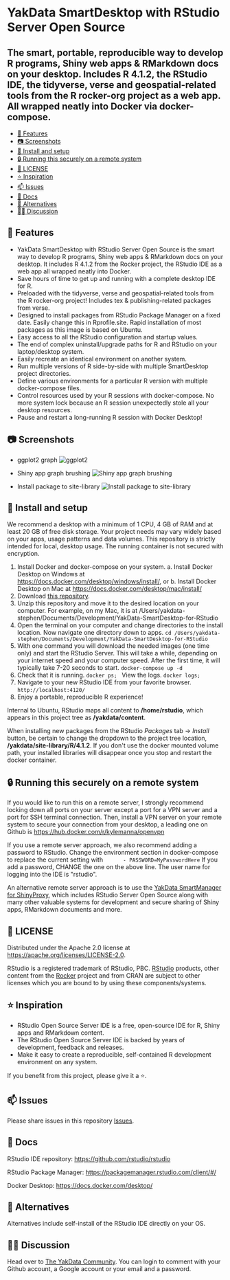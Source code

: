 # YakData SmartDesktop with RStudio Server Open Source
## The smart, portable, reproducible way to develop R programs, Shiny web apps & RMarkdown docs on your desktop. Includes R 4.1.2, the RStudio IDE, the tidyverse, verse and geospatial-related tools from the R rocker-org project as a web app. All wrapped neatly into Docker via docker-compose.

  - [🚀 Features](#-features)
  - [📷 Screenshots](#-screenshots)
  - [🧰 Install and setup](#-install-and-setup)
  - [🔒 Running this securely on a remote system](#-running-this-securely-on-a-remote-system)
  - [🔐 LICENSE](#-license)
  - [⭐ Inspiration](#-inspiration)
  - [📫 Issues](#-issues)
  - [📘 Docs](#-docs)
  - [🎡 Alternatives](#-alternatives)
  - [🧑‍💻 Discussion](#-discussion)

## 🚀 Features

* YakData SmartDesktop with RStudio Server Open Source is the smart way to develop R programs, Shiny web apps & RMarkdown docs on your desktop. It includes R 4.1.2 from the Rocker project, the RStudio IDE as a web app all wrapped neatly into Docker.
* Save hours of time to get up and running with a complete desktop IDE for R. 
* Preloaded with the tidyverse, verse and geospatial-related tools from the R rocker-org project! Includes tex & publishing-related packages from verse.
* Designed to install packages from RStudio Package Manager on a fixed date. Easily change this in Rprofile.site. Rapid installation of most packages as this image is based on Ubuntu.
* Easy access to all the RStudio configuration and startup values.
* The end of complex uninstall/upgrade paths for R and RStudio on your laptop/desktop system. 
* Easily recreate an identical environment on another system.
* Run multiple versions of R side-by-side with multiple SmartDesktop project directories.
* Define various environments for a particular R version with multiple docker-compose files.
* Control resources used by your R sessions with docker-compose. No more system lock because an R session unexpectedly stole all your desktop resources.
* Pause and restart a long-running R session with Docker Desktop!

## 📷 Screenshots

- ggplot2 graph
![ggplot2](./screenshots/YakData-SmartDesktop-RStudio/yakdata/screenshots/01_ggplot2.png)

- Shiny app graph brushing
![Shiny app graph brushing](./screenshots/02_shiny_app_brushing.png)

- Install package to site-library
![Install package to site-library](./screenshots/03_install_package_to_site-library.png)

## 🧰 Install and setup

We recommend a desktop with a minimum of 1 CPU, 4 GB of RAM and at least 20 GB of free disk storage.  Your project needs may vary widely based on your apps, usage patterns and data volumes. This repository is strictly intended for local, desktop usage. The running container is not secured with encryption.

1. Install Docker and docker-compose on your system.
   a. Install Docker Desktop on Windows at https://docs.docker.com/desktop/windows/install/, or
   b. Install Docker Desktop on Mac at https://docs.docker.com/desktop/mac/install/
2. Download [this repository](https://github.com/Stephen-McDaniel/YakData-SmartDesktop-RStudio/archive/refs/tags/4.1.2.zip
   ). 
3. Unzip this repository and move it to the desired location on your computer. For example, on my Mac, it is at /Users/yakdata-stephen/Documents/Development/YakData-SmartDesktop-for-RStudio
4. Open the terminal on your computer and change directories to the install location. Now navigate one directory down to apps.
   ```cd /Users/yakdata-stephen/Documents/Development/YakData-SmartDesktop-for-RStudio```
5. With one command you will download the needed images (one time only) and start the RStudio Server. This will take a while, depending on your internet speed and your computer speed. After the first time, it will typically take 7-20 seconds to start.
   ```docker-compose up -d```
6. Check that it is running. 
   ```docker ps; ``` View the logs. 
   ```docker logs;```
7. Navigate to your new RStudio IDE from your favorite browser. 
   ```http://localhost:4120/```
8. Enjoy a portable, reproducible R experience!

Internal to Ubuntu, RStudio maps all content to **/home/rstudio**, which appears in this project tree as **/yakdata/content**.

When installing new packages from the RStudio *Packages* tab -> *Install* button, be certain to change the dropdown to the project tree location, **/yakdata/site-library/R/4.1.2**. If you don't use the docker mounted volume path, your installed libraries will disappear once you stop and restart the docker container.



## 🔒 Running this securely on a remote system

If you would like to run this on a remote server, I strongly recommend locking down all ports on your server except a port for a VPN server and a port for SSH terminal connection. Then, install a VPN server on your remote system to secure your connection from your desktop, a leading one on Github is https://hub.docker.com/r/kylemanna/openvpn  

If you use a remote server approach, we also recommend adding a password to RStudio. Change the environment section in docker-compose to replace the current setting with 
```      - PASSWORD=MyPasswordHere``` 
If you add a password, CHANGE the one on the above line. The user name for logging into the IDE is "rstudio".

An alternative remote server approach is to use the [YakData SmartManager for ShinyProxy](https://github.com/Stephen-McDaniel/SmartManager-for-ShinyProxy), which includes RStudio Server Open Source along with many other valuable systems for development and secure sharing of Shiny apps, RMarkdown documents and more.

## 🔐 LICENSE

Distributed under the Apache 2.0 license at https://apache.org/licenses/LICENSE-2.0.

RStudio is a registered trademark of RStudio, PBC. [RStudio](https://github.com/rstudio/rstudio) products, other content from the [Rocker](https://github.com/rocker-org/rocker-versioned2) project and from CRAN are subject to other licenses which you are bound to by using these components/systems.

## ⭐ Inspiration

* RStudio Open Source Server IDE is a free, open-source IDE for R, Shiny apps and RMarkdown content.
* The RStudio Open Source Server IDE is backed by years of development, feedback and releases.
* Make it easy to create a reproducible, self-contained R development environment on any system.

If you benefit from this project, please give it a ⭐.

## 📫 Issues

Please share issues in this repository [Issues](https://github.com/Stephen-McDaniel/YakData-SmartDesktop-RStudio/issues).

## 📘 Docs

RStudio IDE repository: https://github.com/rstudio/rstudio

RStudio Package Manager: https://packagemanager.rstudio.com/client/#/

Docker Desktop: https://docs.docker.com/desktop/


## 🎡 Alternatives

Alternatives include self-install of the RStudio IDE directly on your OS. 

## 🧑‍💻 Discussion

Head over to [The YakData Community](https://meta.yakdata.com). You can login to comment with your Github account, a Google account or your email and a password.
